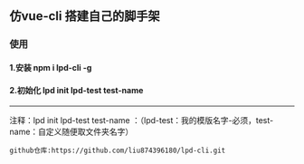 ## 仿vue-cli 搭建自己的脚手架

### 使用

#### 1.安装 npm i lpd-cli -g
#### 2.初始化 lpd init lpd-test test-name

----

注释：lpd init lpd-test test-name ：（lpd-test：我的模版名字-必须，test-name：自定义随便取文件夹名字）




```
github仓库:https://github.com/liu874396180/lpd-cli.git
```
